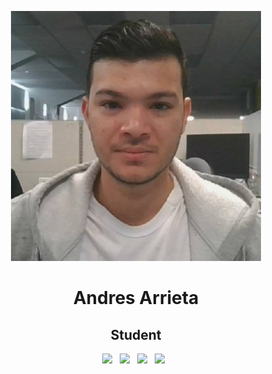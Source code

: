 <p align="center">
<img src="img/AndresArrieta.jpg" height="400">

<h1 align="center">Andres Arrieta </h1>

<h2 align="center">Student</h2>

<p align='center'>
  <a href="amaa.0310@gmail.com"><img height="50" src="img/gmail.png?raw=true"></a>&nbsp;&nbsp;
  <a href="https://www.linkedin.com/in/andres-arrieta-afanador/"><img height="50" src="img/linkedin.png?raw=true"></a>&nbsp;&nbsp;
  <a href="https://twitter.com/lsomacruzl"><img height="50" src="img/twitter.png?raw=true"></a>&nbsp;&nbsp;
  <a href="https://github.com/lsomacruzl"><img height="50" src="img/website.png?raw=true"></a>&nbsp;&nbsp;
</p>
</p>